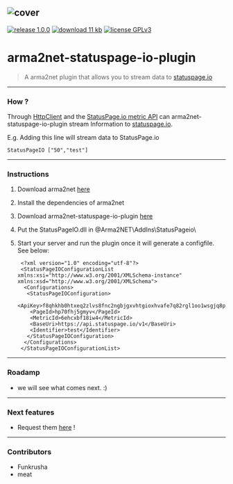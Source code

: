 ![cover](https://dka575ofm4ao0.cloudfront.net/assets/pages/front-facing/contact/logo_on_light-96a80116859e63816abaebc51a42f110.png)
---
[![release 1.0.0](http://img.shields.io/badge/release-1.0.0-green.svg)](https://github.com/TaskForce47/arma2net-statuspage-io-plugin/releases/)
[![download 11 kb](http://img.shields.io/badge/download-11%20kb-blue.svg)](https://github.com/TaskForce47/arma2net-statuspage-io-plugin/releases/download/1.0/StatusPageIO.dll)
[![license GPLv3](http://img.shields.io/badge/license-GPLv3-red.svg)](http://www.gnu.de/documents/gpl.de.html)
# arma2net-statuspage-io-plugin

>A arma2net plugin that allows you to stream data to [statuspage.io](https://www.statuspage.io/)


---

### How ?

Through [HttpClient](http://msdn.microsoft.com/library/system.net.http.httpclient.aspx) and the [StatusPage.io metric API](http://doers.statuspage.io/api/v1/metrics/) can arma2net-statuspage-io-plugin stream Information to [statuspage.io](https://www.statuspage.io/).

E.g. Adding this line will stream data to StatusPage.io 

```
StatusPageIO ["50","test"]
```

---
### Instructions

1. Download arma2net [here](https://bitbucket.org/Scott_NZ/arma2net/overview)
2. Install the dependencies of arma2net
3. Download arma2net-statuspage-io-plugin [here](https://github.com/TaskForce47/arma2net-statuspage-io-plugin/releases/)
4. Put the StatusPageIO.dll in @Arma2NET\AddIns\StatusPageio\
5. Start your server and run the plugin once it will generate a configfile. See below:

        <?xml version="1.0" encoding="utf-8"?>
        <StatusPageIOConfigurationList xmlns:xsi="http://www.w3.org/2001/XMLSchema-instance" xmlns:xsd="http://www.w3.org/2001/XMLSchema">
         <Configurations>
          <StatusPageIOConfiguration>
           <ApiKey>f8qhkhb0htxeq2zlvs8fnc2ngbjgxvhtgioxhvafe7q82rgl1oo1wsgjq8pgihbf</ApiKey>
           <PageId>hp70fhj5gmyv</PageId>
           <MetricId>6ehcxbf18iw4</MetricId>
           <BaseUri>https://api.statuspage.io/v1</BaseUri>
           <Identifier>test</Identifier>
          </StatusPageIOConfiguration>
         </Configurations>
        </StatusPageIOConfigurationList>

---
### Roadamp

- we will see what comes next. :)

---
### Next features

- Request them [here](https://github.com/TaskForce47/arma2net-statuspage-io-plugin/issues) !

---
### Contributors
- Funkrusha
- meat
